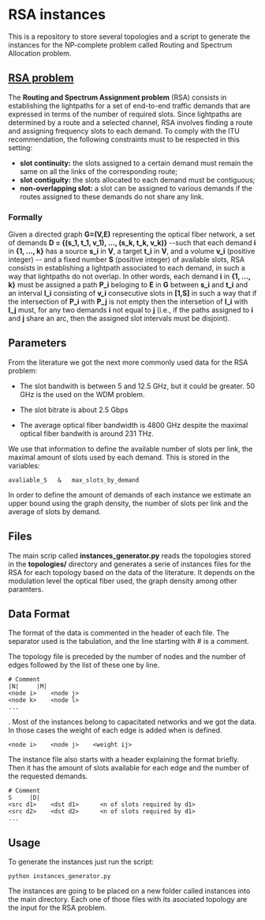 # RSA instances
This is a repository to store several topologies and a script to generate the instances for the NP-complete problem called Routing and Spectrum Allocation problem.

## [RSA problem](https://link.springer.com/article/10.1007/s11750-018-0483-6)
The __Routing and Spectrum Assignment problem__ (RSA) consists in establishing the lightpaths for a set of end-to-end traffic demands that are expressed in terms of the number of required slots. Since lightpaths are determined by a route and a selected channel, RSA involves finding a route and assigning frequency slots to each demand. To comply with the ITU recommendation, the following constraints must to be respected in this setting:

- __slot continuity:__ the slots assigned to a certain demand must remain the same on all the links of the corresponding route;
- __slot contiguity:__ the slots allocated to each demand must be contiguous;
- __non-overlapping slot:__ a slot can be assigned to various demands if the routes assigned to these demands do not share any link.

### Formally 
Given a directed graph __G=(V,E)__ representing the optical fiber network, a set of demands __D = {(s_1, t_1, v_1), ..., (s_k, t_k, v_k)}__ --such that each demand __i__ in __{1, ..., k}__ has a source __s_i__ in __V__, a target __t_i__ in __V__, and a volume __v_i__ (positive integer) -- and a fixed number __S__ (positive integer) of available slots, RSA consists in establishing a lightpath associated to each demand, in such a way that lightpaths do not overlap. In other words, each demand __i__ in __{1, ..., k}__ must be assigned a path __P_i__ beloging to __E__ in __G__ between __s_i__ and __t_i__ and an interval __I_i__ consisting of __v_i__ consecutive slots in __[1,S]__ in such a way that if the intersection of __P_i__ with __P_j__ is not empty then the intersetion of __I_i__ with __I_j__ must, for any two demands __i__ not equal to __j__ (i.e., if the paths assigned to __i__ and __j__ share an arc, then the assigned slot intervals must be disjoint).

## Parameters

From the literature we got the next more commonly used data for the RSA problem:

  - The slot bandwith is between 5 and 12.5 GHz, but it could be greater. 50 GHz is the used on the WDM problem.

  - The slot bitrate is about 2.5 Gbps
    
  - The average optical fiber bandwidth is 4800 GHz despite the maximal optical fiber bandwith is around 231 THz.

We use that information to define the available number of slots per link, the maximal amount of slots used by each demand. This is stored in the variables:

```
avaliable_S   &   max_slots_by_demand
```
    
In order to define the amount of demands of each instance we estimate an upper bound using the graph density, the number of slots per link and the average of slots by demand.

## Files
The main scrip called **instances_generator.py** reads the topologies stored in the __topologies/__ directory and generates a serie of instances files for the RSA for each topology based on the data of the literature. It depends on the modulation level the optical fiber used, the graph density among other paramters.

## Data Format
The format of the data is commented in the header of each file. The separator used is the tabulation, and the line starting with # is a comment.

The topology file is preceded by the number of nodes and the number of edges followed by the list of these one by line.
```
# Comment
|N|     |M|
<node i>    <node j>
<node k>    <node l>
...
```
. Most of the instances belong to capacitated networks and we got the data. In those cases the weight of each edge is added when is defined. 
```
<node i>    <node j>    <weight ij>
```

The instance file also starts with a header explaining the format briefly. Then it has the amount of slots available for each edge and the number of the requested demands.
```
# Comment
S     |D|
<src d1>    <dst d1>      <n of slots required by d1>
<src d2>    <dst d2>      <n of slots required by d1>
...
```

## Usage
  
To generate the instances just run the script:

```
python instances_generator.py
```

The instances are going to be placed on a new folder called instances into the main directory. Each one of those files with its asociated topology are the input for the RSA problem.